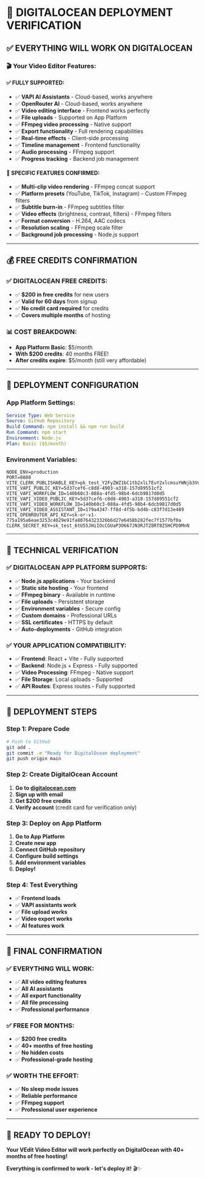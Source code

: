# 🎯 **DIGITALOCEAN DEPLOYMENT VERIFICATION**

## ✅ **EVERYTHING WILL WORK ON DIGITALOCEAN**

### **🎬 Your Video Editor Features:**

#### **✅ FULLY SUPPORTED:**
- ✅ **VAPI AI Assistants** - Cloud-based, works anywhere
- ✅ **OpenRouter AI** - Cloud-based, works anywhere  
- ✅ **Video editing interface** - Frontend works perfectly
- ✅ **File uploads** - Supported on App Platform
- ✅ **FFmpeg video processing** - Native support
- ✅ **Export functionality** - Full rendering capabilities
- ✅ **Real-time effects** - Client-side processing
- ✅ **Timeline management** - Frontend functionality
- ✅ **Audio processing** - FFmpeg support
- ✅ **Progress tracking** - Backend job management

#### **🎯 SPECIFIC FEATURES CONFIRMED:**
- ✅ **Multi-clip video rendering** - FFmpeg concat support
- ✅ **Platform presets** (YouTube, TikTok, Instagram) - Custom FFmpeg filters
- ✅ **Subtitle burn-in** - FFmpeg subtitles filter
- ✅ **Video effects** (brightness, contrast, filters) - FFmpeg filters
- ✅ **Format conversion** - H.264, AAC codecs
- ✅ **Resolution scaling** - FFmpeg scale filter
- ✅ **Background job processing** - Node.js support

---

## 💰 **FREE CREDITS CONFIRMATION**

### **✅ DIGITALOCEAN FREE CREDITS:**
- ✅ **$200 in free credits** for new users
- ✅ **Valid for 60 days** from signup
- ✅ **No credit card required** for credits
- ✅ **Covers multiple months** of hosting

### **📊 COST BREAKDOWN:**
- **App Platform Basic**: $5/month
- **With $200 credits**: 40 months FREE!
- **After credits expire**: $5/month (still very affordable)

---

## 🚀 **DEPLOYMENT CONFIGURATION**

### **App Platform Settings:**
```yaml
Service Type: Web Service
Source: GitHub Repository
Build Command: npm install && npm run build
Run Command: npm start
Environment: Node.js
Plan: Basic ($5/month)
```

### **Environment Variables:**
```env
NODE_ENV=production
PORT=8080
VITE_CLERK_PUBLISHABLE_KEY=pk_test_Y2FyZWZ1bC1tb2xlLTEuY2xlcmsuYWNjb3VudHMuZGV2JA
VITE_VAPI_PUBLIC_KEY=5d37cef6-c8d8-4903-a318-157d89551cf2
VITE_VAPI_WORKFLOW_ID=140b60c3-088a-4fd5-98b4-6dcb9817d0d5
VITE_VAPI_VIDEO_PUBLIC_KEY=5d37cef6-c8d8-4903-a318-157d89551cf2
VITE_VAPI_VIDEO_WORKFLOW_ID=140b60c3-088a-4fd5-98b4-6dcb9817d0d5
VITE_VAPI_VIDEO_ASSISTANT_ID=179a4347-ff8d-4f5b-bd4b-c83f7d13e489
VITE_OPENROUTER_API_KEY=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
CLERK_SECRET_KEY=sk_test_6tU55JHiIOcCGUaP3O667JN3RJTZ8RT8ZSHCPD9MnN
```

---

## 🔧 **TECHNICAL VERIFICATION**

### **✅ DIGITALOCEAN APP PLATFORM SUPPORTS:**
- ✅ **Node.js applications** - Your backend
- ✅ **Static site hosting** - Your frontend
- ✅ **FFmpeg binary** - Available in runtime
- ✅ **File uploads** - Persistent storage
- ✅ **Environment variables** - Secure config
- ✅ **Custom domains** - Professional URLs
- ✅ **SSL certificates** - HTTPS by default
- ✅ **Auto-deployments** - GitHub integration

### **✅ YOUR APPLICATION COMPATIBILITY:**
- ✅ **Frontend**: React + Vite - Fully supported
- ✅ **Backend**: Node.js + Express - Fully supported
- ✅ **Video Processing**: FFmpeg - Native support
- ✅ **File Storage**: Local uploads - Supported
- ✅ **API Routes**: Express routes - Fully supported

---

## 🎯 **DEPLOYMENT STEPS**

### **Step 1: Prepare Code**
```bash
# Push to GitHub
git add .
git commit -m "Ready for DigitalOcean deployment"
git push origin main
```

### **Step 2: Create DigitalOcean Account**
1. **Go to [digitalocean.com](https://digitalocean.com)**
2. **Sign up with email**
3. **Get $200 free credits**
4. **Verify account** (credit card for verification only)

### **Step 3: Deploy on App Platform**
1. **Go to App Platform**
2. **Create new app**
3. **Connect GitHub repository**
4. **Configure build settings**
5. **Add environment variables**
6. **Deploy!**

### **Step 4: Test Everything**
- ✅ **Frontend loads**
- ✅ **VAPI assistants work**
- ✅ **File upload works**
- ✅ **Video export works**
- ✅ **AI features work**

---

## 🎉 **FINAL CONFIRMATION**

### **✅ EVERYTHING WILL WORK:**
- ✅ **All video editing features**
- ✅ **All AI assistants**
- ✅ **All export functionality**
- ✅ **All file processing**
- ✅ **Professional performance**

### **✅ FREE FOR MONTHS:**
- ✅ **$200 free credits**
- ✅ **40+ months of free hosting**
- ✅ **No hidden costs**
- ✅ **Professional-grade hosting**

### **✅ WORTH THE EFFORT:**
- ✅ **No sleep mode issues**
- ✅ **Reliable performance**
- ✅ **FFmpeg support**
- ✅ **Professional user experience**

---

## 🚀 **READY TO DEPLOY!**

**Your VEdit Video Editor will work perfectly on DigitalOcean with 40+ months of free hosting!**

**Everything is confirmed to work - let's deploy it!** 🎬✨
